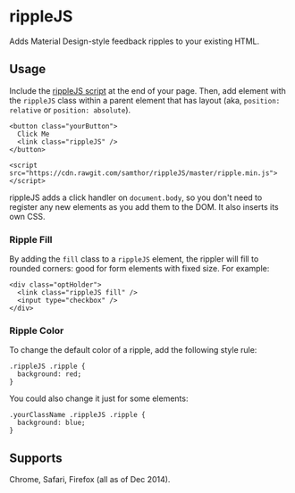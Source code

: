 # rippleJS

Adds Material Design-style feedback ripples to your existing HTML.

## Usage

Include the [rippleJS script](https://cdn.rawgit.com/samthor/rippleJS/master/ripple.min.js) at the end of your page. Then, add element with the `rippleJS` class within a parent element that has layout (aka, `position: relative` or `position: absolute`).

    <button class="yourButton">
      Click Me
      <link class="rippleJS" />
    </button>

    <script src="https://cdn.rawgit.com/samthor/rippleJS/master/ripple.min.js"></script>

rippleJS adds a click handler on `document.body`, so you don't need to register any new elements as you add them to the DOM. It also inserts its own CSS.

### Ripple Fill

By adding the `fill` class to a `rippleJS` element, the rippler will fill to rounded corners: good for form elements with fixed size. For example:

    <div class="optHolder">
      <link class="rippleJS fill" />
      <input type="checkbox" />
    </div>

### Ripple Color

To change the default color of a ripple, add the following style rule:

    .rippleJS .ripple {
      background: red;
    }

You could also change it just for some elements:

    .yourClassName .rippleJS .ripple {
      background: blue;
    }

## Supports

Chrome, Safari, Firefox (all as of Dec 2014).

